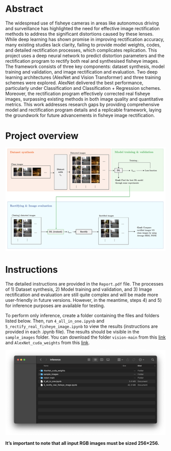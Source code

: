 # Abstract

The widespread use of fisheye cameras in areas like autonomous driving and surveillance has highlighted the need for effective image rectification methods to address the significant distortions caused by these lenses. While deep learning has shown promise in improving rectification accuracy, many existing studies lack clarity, failing to provide model weights, codes, and detailed rectification processes, which complicates replication. This project uses a deep neural network to predict distortion parameters and the rectification program to rectify both real and synthesised fisheye images. The framework consists of three key components: dataset synthesis, model training and validation, and image rectification and evaluation. Two deep learning architectures (AlexNet and Vision Transformer) and three training schemes were explored. AlexNet delivered the best performance, particularly under Classification and Classification + Regression schemes. Moreover, the rectification program effectively corrected real fisheye images, surpassing existing methods in both image quality and quantitative metrics. This work addresses research gaps by providing comprehensive model and rectification program details and a replicable framework, laying the groundwork for future advancements in fisheye image rectification.

# Project overview

![Project overview](./Overview.png)

# Instructions

The detailed instructions are provided in the `Report.pdf` file. The processes of 1) Dataset synthesis, 2) Model training and validation, and 3) Image rectification and evaluation are still quite complex and will be made more user-friendly in future versions. However, in the meantime, steps 4) and 5) for inference purposes are available for testing. 

To perform only inference, create a folder containing the files and folders listed below. Then, run `4_all_in_one.ipynb` and `5_rectify_real_fisheye_image.ipynb` to view the results (instructions are provided in each .ipynb file). The results should be visible in the `sample_images` folder. You can download the folder `vision-main` from this [link](https://github.com/pytorch/vision) and `AlexNet_cuda_weights` from this [link](https://drive.google.com/drive/folders/1HyLPTIAHMNiPYm4frCbBkOFo7_NYVXcp?usp=share_link).

![Inference](./Instruction1.png)

**It’s important to note that all input RGB images must be sized 256×256.**
